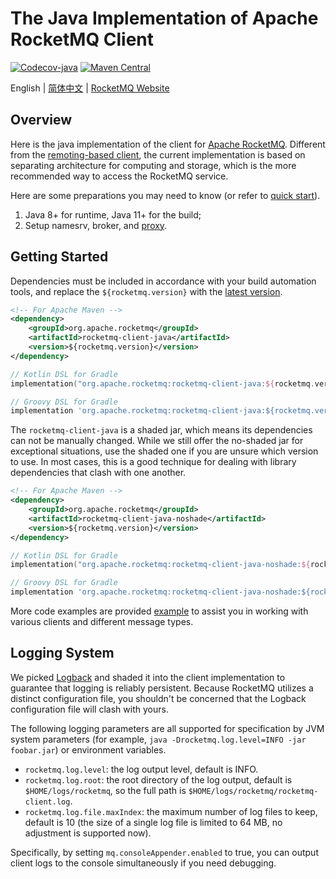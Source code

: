 # The Java Implementation of Apache RocketMQ Client

[![Codecov-java][codecov-java-image]][codecov-url] [![Maven Central][maven-image]][maven-url]

English | [简体中文](README-CN.md) | [RocketMQ Website](https://rocketmq.apache.org/)

## Overview

Here is the java implementation of the client for [Apache RocketMQ](https://rocketmq.apache.org/). Different from the [remoting-based client](https://github.com/apache/rocketmq/tree/develop/client), the current implementation is based on separating architecture for computing and storage, which is the more recommended way to access the RocketMQ service.

Here are some preparations you may need to know (or refer
to [quick start](https://rocketmq.apache.org/docs/quickStart/02quickstart/)).

1. Java 8+ for runtime, Java 11+ for the build;
2. Setup namesrv, broker, and [proxy](https://github.com/apache/rocketmq/tree/develop/proxy).

## Getting Started

Dependencies must be included in accordance with your build automation tools, and replace the `${rocketmq.version}` with the [latest version](https://search.maven.org/search?q=g:org.apache.rocketmq%20AND%20a:rocketmq-client-java).

```xml
<!-- For Apache Maven -->
<dependency>
    <groupId>org.apache.rocketmq</groupId>
    <artifactId>rocketmq-client-java</artifactId>
    <version>${rocketmq.version}</version>
</dependency>
```

```kotlin
// Kotlin DSL for Gradle
implementation("org.apache.rocketmq:rocketmq-client-java:${rocketmq.version}")
```

```groovy
// Groovy DSL for Gradle
implementation 'org.apache.rocketmq:rocketmq-client-java:${rocketmq.version}'
```

The `rocketmq-client-java` is a shaded jar, which means its dependencies can not be manually changed. While we still offer the no-shaded jar for exceptional situations, use the shaded one if you are unsure which version to use. In most cases, this is a good technique for dealing with library dependencies that clash with one another.

```xml
<!-- For Apache Maven -->
<dependency>
    <groupId>org.apache.rocketmq</groupId>
    <artifactId>rocketmq-client-java-noshade</artifactId>
    <version>${rocketmq.version}</version>
</dependency>
```

```kotlin
// Kotlin DSL for Gradle
implementation("org.apache.rocketmq:rocketmq-client-java-noshade:${rocketmq.version}")
```

```groovy
// Groovy DSL for Gradle
implementation 'org.apache.rocketmq:rocketmq-client-java-noshade:${rocketmq.version}'
```

More code examples are provided [example](./client/src/main/java/org/apache/rocketmq/client/java/example) to assist you
in working with various clients and different message types.

## Logging System

We picked [Logback](https://logback.qos.ch/) and shaded it into the client implementation to guarantee that logging is reliably persistent. Because RocketMQ utilizes a distinct configuration file, you shouldn't be concerned that the Logback configuration file will clash with yours.

The following logging parameters are all supported for specification by JVM system parameters (for example, `java -Drocketmq.log.level=INFO -jar foobar.jar`) or environment variables.

* `rocketmq.log.level`: the log output level, default is INFO.
* `rocketmq.log.root`: the root directory of the log output, default is `$HOME/logs/rocketmq`, so the full path is `$HOME/logs/rocketmq/rocketmq-client.log`.
* `rocketmq.log.file.maxIndex`: the maximum number of log files to keep, default is 10 (the size of a single log file is limited to 64 MB, no adjustment is supported now).

Specifically, by setting `mq.consoleAppender.enabled` to true, you can output client logs to the console simultaneously if you need debugging.

[codecov-java-image]: https://img.shields.io/codecov/c/gh/apache/rocketmq-clients/master?flag=java&label=Java%20Coverage&logo=codecov
[codecov-url]: https://app.codecov.io/gh/apache/rocketmq-clients
[maven-image]: https://img.shields.io/maven-central/v/org.apache.rocketmq/rocketmq-client-java
[maven-url]: https://maven-badges.herokuapp.com/maven-central/org.apache.rocketmq/rocketmq-client-java
